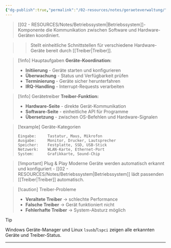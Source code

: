 ```yaml
---
{"dg-publish":true,"permalink":"/02-resources/notes/geraeteverwaltung/","tags":["software/betriebssystem","hardware/treiber"],"noteIcon":"","updated":"2025-09-16T10:51:03.066+02:00"}
---
```



> [[02 - RESOURCES/Notes/Betriebssystem\|Betriebssystem]]-Komponente die Kommunikation zwischen Software und Hardware-Geräten koordiniert.

>> Stellt einheitliche Schnittstellen für verschiedene Hardware-Geräte bereit durch [[Treiber\|Treiber]].

>[!info] Hauptaufgaben
>**Geräte-Koordination:**
>- **Initiierung** - Geräte starten und konfigurieren
>- **Überwachung** - Status und Verfügbarkeit prüfen
>- **Terminierung** - Geräte sicher herunterfahren
>- **IRQ-Handling** - Interrupt-Requests verarbeiten

>[!info] Gerätetreiber
>**Treiber-Funktion:**
>- **Hardware-Seite** - direkte Gerät-Kommunikation
>- **Software-Seite** - einheitliche API für Programme
>- **Übersetzung** - zwischen OS-Befehlen und Hardware-Signalen

>[!example] Geräte-Kategorien
>```
>Eingabe:     Tastatur, Maus, Mikrofon
>Ausgabe:     Monitor, Drucker, Lautsprecher  
>Speicher:    Festplatte, SSD, USB-Stick
>Netzwerk:    WLAN-Karte, Ethernet-Port
>System:      Grafikkarte, Sound-Chip
>```

>[!important] Plug & Play
>Moderne Geräte werden automatisch erkannt und konfiguriert - [[02 - RESOURCES/Notes/Betriebssystem\|Betriebssystem]] lädt passenden [[Treiber\|Treiber]] automatisch.

>[!caution] Treiber-Probleme
>- **Veraltete Treiber** → schlechte Performance
>- **Falsche Treiber** → Gerät funktioniert nicht
>- **Fehlerhafte Treiber** → System-Absturz möglich

>[!tip] 
>Windows Geräte-Manager und Linux `lsusb`/`lspci` zeigen alle erkannten Geräte und Treiber-Status.

---